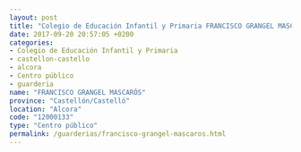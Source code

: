 ```yaml
---
layout: post
title: "Colegio de Educación Infantil y Primaria FRANCISCO GRANGEL MASCARÓS"
date: 2017-09-20 20:57:05 +0200
categories:
- Colegio de Educación Infantil y Primaria
- castellon-castello
- alcora
- Centro público
- guarderia
name: "FRANCISCO GRANGEL MASCARÓS"
province: "Castellón/Castelló"
location: "Alcora"
code: "12000133"
type: "Centro público"
permalink: /guarderias/francisco-grangel-mascaros.html
---
```

